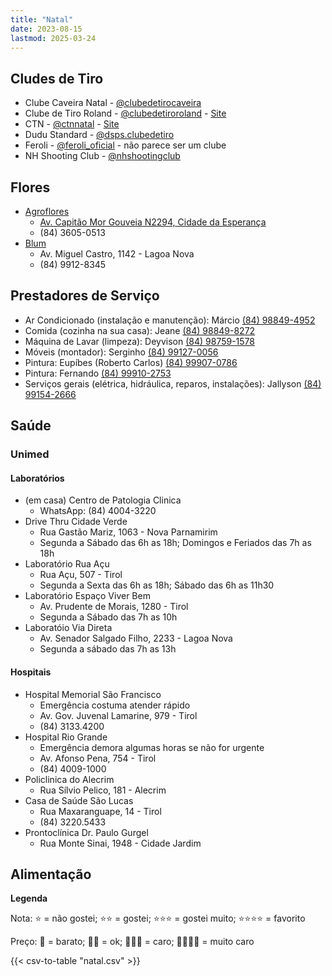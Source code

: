 ```yaml
---
title: "Natal"
date: 2023-08-15
lastmod: 2025-03-24
---
```


## Cludes de Tiro
- Clube Caveira Natal - [@clubedetirocaveira](https://www.instagram.com/clubedetirocaveira/)
- Clube de Tiro Roland - [@clubedetiroroland](https://www.instagram.com/clubedetiroroland/) - [Site](https://clubedetiroroland.com.br/)
- CTN - [@ctnnatal](https://www.instagram.com/ctnnatal/) - [Site](https://ctnnatal.com.br/)
- Dudu Standard - [@dsps.clubedetiro](https://www.instagram.com/dsps.clubedetiro/)
- Feroli - [@feroli_oficial](https://www.instagram.com/feroli_oficial/) - não parece ser um clube
- NH Shooting Club - [@nhshootingclub](https://www.instagram.com/nhshootingclub/)

## Flores
- [Agroflores](https://www.agroflores.com.br/)
	- [Av. Capitão Mor Gouveia N2294, Cidade da Esperança](https://maps.app.goo.gl/heA3XoeLj5dDHAJJ6)
	- (84) 3605-0513
- [Blum](https://universoblum.com/)
	- Av. Miguel Castro, 1142 - Lagoa Nova
	- (84) 9912-8345

## Prestadores de Serviço
- Ar Condicionado (instalação e manutenção): Márcio [(84) 98849-4952](https://wa.me/+5584988494952)
- Comida (cozinha na sua casa): Jeane [(84) 98849-8272](https://wa.me/+5584988498272)
- Máquina de Lavar (limpeza): Deyvison [(84) 98759-1578](https://wa.me/+5584987591578)
- Móveis (montador): Serginho [(84) 99127-0056](https://wa.me/+5584991270056)
- Pintura: Eupíbes (Roberto Carlos) [(84) 99907-0786](https://wa.me/+5584999070786)
- Pintura: Fernando [(84) 99910-2753](https://wa.me/+5584999102753)
- Serviços gerais (elétrica, hidráulica, reparos, instalações): Jallyson [(84) 99154-2666](https://wa.me/+5584991542666)

## Saúde
### Unimed
#### Laboratórios
- (em casa) Centro de Patologia Clinica
    - WhatsApp: (84) 4004-3220
- Drive Thru Cidade Verde
	- Rua Gastão Mariz, 1063 - Nova Parnamirim
	- Segunda a Sábado das 6h as 18h; Domingos e Feriados das 7h as 18h
- Laboratório Rua Açu
	- Rua Açu, 507 - Tirol
	- Segunda a Sexta das 6h as 18h; Sábado das 6h as 11h30
- Laboratório Espaço Viver Bem
	- Av. Prudente de Morais, 1280 - Tirol
	- Segunda a Sábado das 7h as 10h
- Laboratóio Via Direta
	- Av. Senador Salgado Filho, 2233 - Lagoa Nova
	- Segunda a sábado das 7h as 13h
#### Hospitais
- Hospital Memorial São Francisco
	- Emergência costuma atender rápido
	- Av. Gov. Juvenal Lamarine, 979 - Tirol
	- (84) 3133.4200
- Hospital Rio Grande
	- Emergência demora algumas horas se não for urgente
	- Av. Afonso Pena, 754 - Tirol
	- (84) 4009-1000
- Policlinica do Alecrim
	- Rua Sílvio Pelico, 181 - Alecrim
- Casa de Saúde São Lucas
	- Rua Maxaranguape, 14 - Tirol
	- (84) 3220.5433
- Prontoclínica Dr. Paulo Gurgel
	- Rua Monte Sinai, 1948 - Cidade Jardim


## Alimentação

**Legenda**

Nota: ⭐️ = não gostei; ⭐️⭐️ = gostei; ⭐️⭐️⭐️ = gostei muito; ⭐️⭐️⭐️⭐️ = favorito

Preço: 💸 = barato; 💸💸 = ok; 💸💸💸 = caro; 💸💸💸💸 = muito caro

{{< csv-to-table "natal.csv" >}}

